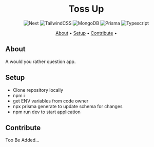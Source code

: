 <h1 align="center">Toss Up</h1>

<div align="center">

![Next](https://img.shields.io/badge/Next.js-000000.svg?style=for-the-badge&logo=nextdotjs&logoColor=white)
![TailwindCSS](https://img.shields.io/badge/-TailwindCSS-000?&logo=tailwindcss&style=for-the-badge)
![MongoDB](https://img.shields.io/badge/-MongoDB-000?&logo=MongoDB&style=for-the-badge)
![Prisma](https://img.shields.io/badge/-Prisma-000?&logo=Prisma&style=for-the-badge)
![Typescript](https://img.shields.io/badge/TypeScript-3178C6.svg?style=for-the-badge&logo=TypeScript&logoColor=white)

</div>

<p align="center">
  <a href="#about">About</a> •
  <a href="#setup">Setup</a> •
  <a href="#contribute">Contribute</a> •
</p>

## About

A would you rather question app. 

## Setup

- Clone repository locally
- npm i
- get ENV variables from code owner
- npx prisma generate to update schema for changes
- npm run dev to start application

## Contribute

Too Be Added...
